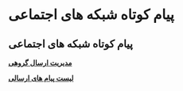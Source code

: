 # پیام کوتاه شبکه های اجتماعی    

پیام کوتاه شبکه های اجتماعی 
----------------------------

**[مدیریت ارسال گروهی](Socialnetworksmessage/Socialnetworksgroupmanage.md)**

**[لیست پیام های ارسالی](Socialnetworksmessage/Sentlist.md)**